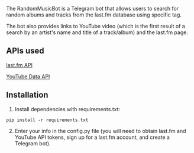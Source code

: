 The RandomMusicBot is a Telegram bot that allows users to search for random albums and tracks from the last.fm database using specific tag. 

The bot also provides links to YouTube video (which is the first result of a search by an artist's name and title of a track/album) and the last.fm page.

## APIs used

[last.fm API](https://www.last.fm/api)

[YouTube Data API](https://developers.google.com/youtube/v3/docs?hl=en)

## Installation

1. Install dependencies with requirements.txt:
```
pip install -r requirements.txt
```

2. Enter your info in the config.py file (you will need to obtain last.fm and YouTube API tokens, sign up for a last.fm account, and create a Telegram bot).
